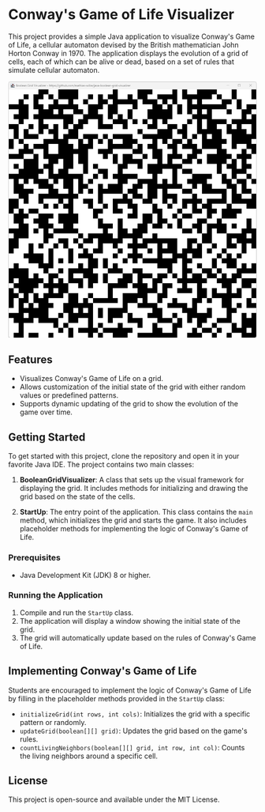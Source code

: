 # Conway's Game of Life Visualizer

This project provides a simple Java application to visualize Conway's Game of Life, a cellular automaton devised by the British mathematician John Horton Conway in 1970. The application displays the evolution of a grid of cells, each of which can be alive or dead, based on a set of rules that simulate cellular automaton.

![Example1](java-boolean-grid-visualizer-example.png?raw=true)

## Features

- Visualizes Conway's Game of Life on a grid.
- Allows customization of the initial state of the grid with either random values or predefined patterns.
- Supports dynamic updating of the grid to show the evolution of the game over time.

## Getting Started

To get started with this project, clone the repository and open it in your favorite Java IDE. The project contains two main classes:

1. **BooleanGridVisualizer**: A class that sets up the visual framework for displaying the grid. It includes methods for initializing and drawing the grid based on the state of the cells.

2. **StartUp**: The entry point of the application. This class contains the `main` method, which initializes the grid and starts the game. It also includes placeholder methods for implementing the logic of Conway's Game of Life.

### Prerequisites

- Java Development Kit (JDK) 8 or higher.

### Running the Application

1. Compile and run the `StartUp` class.
2. The application will display a window showing the initial state of the grid.
3. The grid will automatically update based on the rules of Conway's Game of Life.

## Implementing Conway's Game of Life

Students are encouraged to implement the logic of Conway's Game of Life by filling in the placeholder methods provided in the `StartUp` class:

- `initializeGrid(int rows, int cols)`: Initializes the grid with a specific pattern or randomly.
- `updateGrid(boolean[][] grid)`: Updates the grid based on the game's rules.
- `countLivingNeighbors(boolean[][] grid, int row, int col)`: Counts the living neighbors around a specific cell.

## License

This project is open-source and available under the MIT License.

